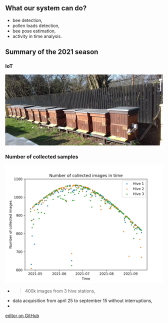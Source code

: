 ## What our system can do?

- bee detection,
- pollen loads detection,
- bee pose estimation,
- activity in time analysis.

## Summary of the 2021 season

### IoT

![IoT](https://github.com/PabloMaj/Computer-vision-system-for-apiary/blob/gh-pages/docs/assets/IoT_image.jpg?raw=true)

### Number of collected samples

![Summary_no_samples](https://github.com/PabloMaj/Computer-vision-system-for-apiary/blob/gh-pages/docs/assets/summary_no_collected_samples.png?raw=true)

- > 400k images from 3 hive stations,
- data acquisition from april 25 to september 15 without interruptions,
- 

[editor on GitHub](https://github.com/PabloMaj/Computer-vision-system-for-apiary/edit/gh-pages/index.md)
